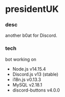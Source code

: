 # presidentUK
### desc
another b0at for Discord.
### tech
bot working on 
- Node.js v14.15.4
- Discord.js v13 (stable)
- i18n.js v0.13.3
- MySQL v2.18.1
- discord-buttons v4.0.0

